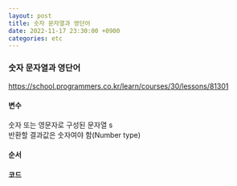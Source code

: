 ```yaml
---
layout: post
title: 숫자 문자열과 영단어
date: 2022-11-17 23:30:00 +0900
categories: etc
---
```

### 숫자 문자열과 영단어    
https://school.programmers.co.kr/learn/courses/30/lessons/81301    
    
#### 변수    
숫자 또는 영문자로 구성된 문자열 s    
반환할 결과값은 숫자여야 함(Number type)    
    
#### 순서    

#### 코드
